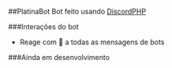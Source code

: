 ##PlatinaBot
Bot feito usando [DiscordPHP](https://github.com/discord-php/DiscordPHP)

###Interações do bot

- Reage com 🖕 a todas as mensagens de bots

###Ainda em desenvolvimento